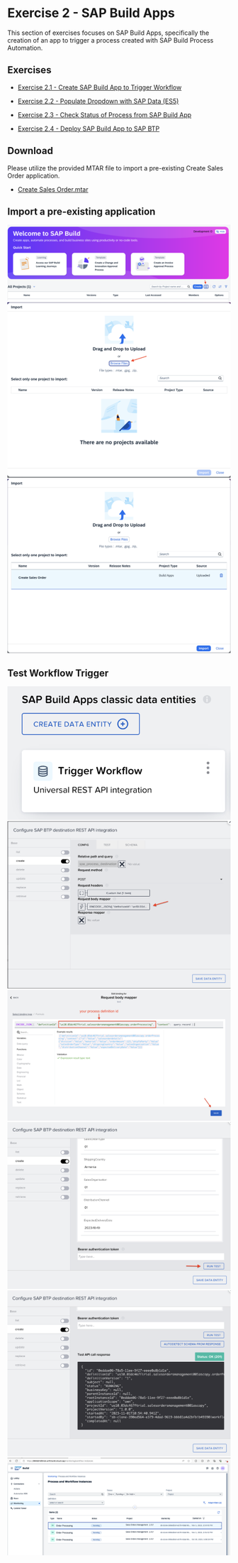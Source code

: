 # Exercise 2 - SAP Build Apps

This section of exercises focuses on SAP Build Apps, specifically the creation of an app to trigger a process created with SAP Build Process Automation.

## Exercises

* [Exercise 2.1 - Create SAP Build App to Trigger Workflow](/exercises/ex2-SAP-Build-Apps/ex2.1/README.md)

* [Exercise 2.2 - Populate Dropdown with SAP Data (ES5)](/exercises/ex2-SAP-Build-Apps/ex2.2/README.md) 

* [Exercise 2.3 - Check Status of Process from SAP Build App](/exercises/ex2-SAP-Build-Apps/ex2.3/README.md) 

* [Exercise 2.4 - Deploy SAP Build App to SAP BTP](/exercises/ex2-SAP-Build-Apps/ex2.4/README.md) 


## Download

Please utilize the provided MTAR file to import a pre-existing Create Sales Order application.

- [Create Sales Order.mtar](../ex2-SAP-Build-Apps/Create%20Sales%20Order.mtar)

## Import a pre-existing application

![Import Btn](../../images/ex1.1/importbtn.png)
![Browse Files](../../images/ex1.1/Browse%20Files.png)
![Import](../../images/ex1.2/import.png)

## Test Workflow Trigger

![Step1](../../images/ex1.2/test_api_1.png)
![Step2](../../images/ex1.2/test_api_2.png)
![Step3](../../images/ex1.2/test_api_3.png)
![Step4](../../images/ex1.2/test_api_4.png)
![Step5](../../images/ex1.2/test_api_5.png)
![Step6](../../images/ex1.2/test_api_6.png)